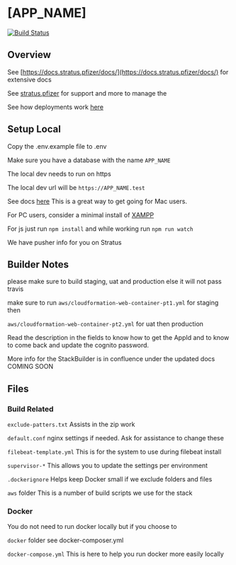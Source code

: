# [APP_NAME]

[![Build Status](https://travis-ci.com/pfizer/[APP_NAME].svg?token=PspLZVRYuv1WZfVLkmks&branch=mainline)](https://travis-ci.com/pfizer/[APP_NAME])

## Overview

See [https://docs.stratus.pfizer/docs/](https://docs.stratus.pfizer/docs/) for extensive docs

See [stratus.pfizer](stratus.pfizer) for support and more to manage the

See how deployments work [here](https://docs.stratus.pfizer/docs/working-with-projects/deploy_production/)


## Setup Local

Copy the .env.example file to .env

Make sure you have a database with the name `APP_NAME`

The local dev needs to run on https

The local dev url will be `https://APP_NAME.test`

See docs [here](https://laravel.com/docs/master/valet)
This is a great way to get going for Mac users.

For PC users, consider a minimal install of [XAMPP](https://www.apachefriends.org/faq_windows.html)

For js just run `npm install` and while working run `npm run watch`

We have pusher info for you on Stratus



## Builder Notes
please make sure to build staging, uat and production else it will not pass travis

make sure to run `aws/cloudformation-web-container-pt1.yml` for staging then

`aws/cloudformation-web-container-pt2.yml` for uat then production

Read the description in the fields to know how to get the AppId and
to know to come back and update the cognito password.

More info for the StackBuilder is in confluence under the updated docs COMING SOON


## Files

### Build Related
`exclude-patters.txt`
Assists in the zip work

`default.conf`
nginx settings if needed. Ask for assistance to change these

`filebeat-template.yml`
This is for the system to use during filebeat install

`supervisor-*`
This allows you to update the settings per environment


`.dockerignore`
Helps keep Docker small if we exclude folders and files

`aws` folder
This is a number of build scripts we use for the stack

### Docker
You do not need to run docker locally but if you choose to

`docker` folder see docker-composer.yml

`docker-compose.yml`
This is here to help you run docker more easily locally


